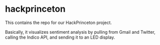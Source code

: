 # hackprinceton
This contains the repo for our HackPrinceton project.

Basically, it visualizes sentiment analysis by pulling from Gmail and Twitter, calling the Indico API, and sending it to an LED display.
